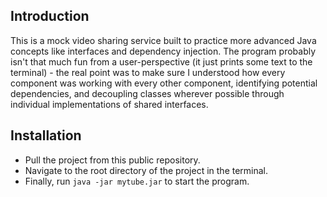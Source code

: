 ## Introduction

This is a mock video sharing service built to practice more advanced Java concepts like interfaces and dependency injection. The program probably isn't that much fun from a user-perspective (it just prints some text to the terminal) - the real point was to make sure I understood how every component was working with every other component, identifying potential dependencies, and decoupling classes wherever possible through individual implementations of shared interfaces.

## Installation

- Pull the project from this public repository.
- Navigate to the root directory of the project in the terminal.
- Finally, run `java -jar mytube.jar` to start the program.
